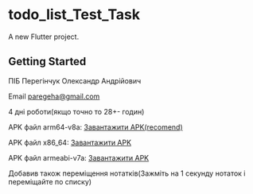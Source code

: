 # todo_list_Test_Task

A new Flutter project.

## Getting Started

ПІБ Перегінчук Олександр Андрійович

Email [paregeha@gmail.com](mailto:paregeha@gmail.com)

4 дні роботи(якщо точно то 28+- годин)

APK файл arm64-v8a: [Завантажити APK(recomend)](https://drive.google.com/file/d/1ytWDDVpCXB3-vC23nZc5cdAjE7AUYlTk/view?usp=share_link)

APK файл x86_64: [Завантажити APK](https://drive.google.com/file/d/1aO4MkHyGuRGQesoyizGS-cWtNGoK5Sp_/view?usp=share_link)

APK файл armeabi-v7a: [Завантажити APK](https://drive.google.com/file/d/1ZhWzwnWykSF9IvhZvDkC22Uj6I7LVxIc/view?usp=share_link)

Добавив також переміщення нотатків(Зажміть на 1 секунду нотаток і переміщайте по списку)
